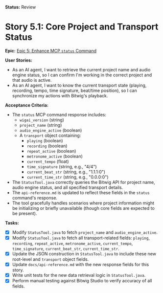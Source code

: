 **Status:** Review
# Story 5.1: Core Project and Transport Status

**Epic:** [Epic 5: Enhance MCP `status` Command](../epic-5.md)

**User Stories:**

*   As an AI agent, I want to retrieve the current project name and audio engine status, so I can confirm I'm working in the correct project and that audio is active.
*   As an AI agent, I want to know the current transport state (playing, recording, tempo, time signature, beat/time position), so I can synchronize my actions with Bitwig's playback.

**Acceptance Criteria:**

*   The `status` MCP command response includes:
    *   `wigai_version` (string)
    *   `project_name` (string)
    *   `audio_engine_active` (boolean)
    *   A `transport` object containing:
        *   `playing` (boolean)
        *   `recording` (boolean)
        *   `repeat_active` (boolean)
        *   `metronome_active` (boolean)
        *   `current_tempo` (float)
        *   `time_signature` (string, e.g., "4/4")
        *   `current_beat_str` (string, e.g., "1.1.1:0")
        *   `current_time_str` (string, e.g., "0.0.0:0")
*   The `StatusTool.java` correctly queries the Bitwig API for project name, audio engine status, and all specified transport details.
*   The `api-reference.md` is updated to reflect these fields in the `status` command's response.
*   The tool gracefully handles scenarios where project information might be initializing or briefly unavailable (though core fields are expected to be present).

**Tasks:**

- [x] Modify `StatusTool.java` to fetch `project_name` and `audio_engine_active`.
- [x] Modify `StatusTool.java` to fetch all transport-related fields: `playing`, `recording`, `repeat_active`, `metronome_active`, `current_tempo`, `time_signature`, `current_beat_str`, `current_time_str`.
- [x] Update the JSON construction in `StatusTool.java` to include these new root-level and `transport` object fields.
- [x] Update `docs/api-reference.md` with the new response fields for this story.
- [x] Write unit tests for the new data retrieval logic in `StatusTool.java`.
- [x] Perform manual testing against Bitwig Studio to verify accuracy of all fields.
